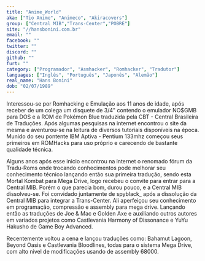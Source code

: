 ```yaml
---
title: "Anime_World"
aka: ["Tio Anime", "Animeco", "Akiracovers"]
group: ["Central MIB","Trans-Center","POBRE"]
site: "//hansbonini.com.br"
email: ""
facebook: ""
twitter: ""
discord: ""
github: ""
furt: ""
category: ["Programador", "Asmhacker", "Romhacker", "Tradutor"]
languages: ["Inglês", "Português", "Japonês", "Alemão"]
real_name: "Hans Bonini"
dob: "02/07/1989"
---
```


Interessou-se por Romhacking e Emulação aos 11 anos de idade, após receber de um colega
um disquete de 3/4" contendo o emulador NO$GMB para DOS e a ROM de Pokémon Blue traduzida pela
CBT - Central Brasileira de Traduções. Após algumas pesquisas na internet encontrou o site da
mesma e aventurou-se na leitura de diversos tutoriais disponíveis na época. Munido do seu pontente
IBM Aptiva - Pentium 133mhz começou seus primeiros em ROMHacks para uso próprio e carecendo de 
bastante qualidade técnica. 

Alguns anos após esse inicio encontrou na internet o renomado fórum da Tradu-Roms
onde trocando conhecimentos pode melhorar seu conhecimento técnico lançando então sua primeira tradução, sendo esta Mortal Kombat para Mega Drive, logo recebeu o convite para entrar para a Central MIB. Porém o que parecia bom, durou pouco, e a Central MIB dissolveu-se. Foi convidado juntamente de 
spyblack_ após a dissolução da Central MIB para integrar a Trans-Center. Ali aperfeiçou seu conhecimento
em programação, compressão e assembly para mega drive. Lançando então as traduções de Joe & Mac e Golden Axe e auxiliando outros autores em variados projetos como Castlevania Harmony of Dissonance e YuYu Hakusho de Game Boy Advanced.

Recentemente voltou a cena e lançou traduções como: Bahamut Lagoon, Beyond Oasis e Castlevania Bloodlines, todas para o sistema Mega Drive, com alto nivel de modificações usando de assembly 68000.

